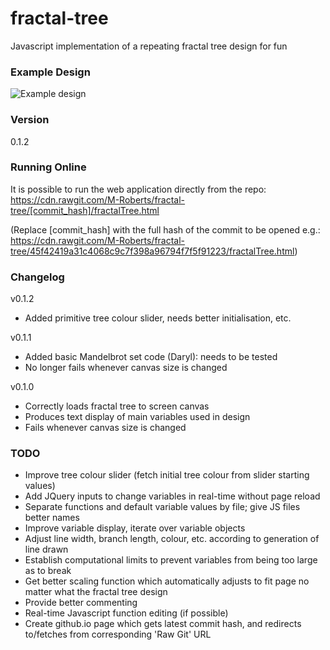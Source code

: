# fractal-tree
Javascript implementation of a repeating fractal tree design for fun

### Example Design
![Example design](http://i.imgur.com/9ZSK97P.png "Example design")

### Version
0.1.2

### Running Online
It is possible to run the web application directly from the repo:
https://cdn.rawgit.com/M-Roberts/fractal-tree/[commit_hash]/fractalTree.html

(Replace [commit_hash] with the full hash of the commit to be opened
e.g.: https://cdn.rawgit.com/M-Roberts/fractal-tree/45f42419a31c4068c9c7f398a96794f7f5f91223/fractalTree.html)

### Changelog

v0.1.2
  - Added primitive tree colour slider, needs better initialisation, etc.

v0.1.1
  - Added basic Mandelbrot set code (Daryl): needs to be tested
  - No longer fails whenever canvas size is changed

v0.1.0
  - Correctly loads fractal tree to screen canvas
  - Produces text display of main variables used in design
  - Fails whenever canvas size is changed

### TODO
  - Improve tree colour slider (fetch initial tree colour from slider starting values)
  - Add JQuery inputs to change variables in real-time without page reload
  - Separate functions and default variable values by file; give JS files better names
  - Improve variable display, iterate over variable objects
  - Adjust line width, branch length, colour, etc. according to generation of line drawn
  - Establish computational limits to prevent variables from being too large as to break
  - Get better scaling function which automatically adjusts to fit page no matter what the fractal tree design
  - Provide better commenting
  - Real-time Javascript function editing (if possible)
  - Create github.io page which gets latest commit hash, and redirects to/fetches from corresponding 'Raw Git' URL